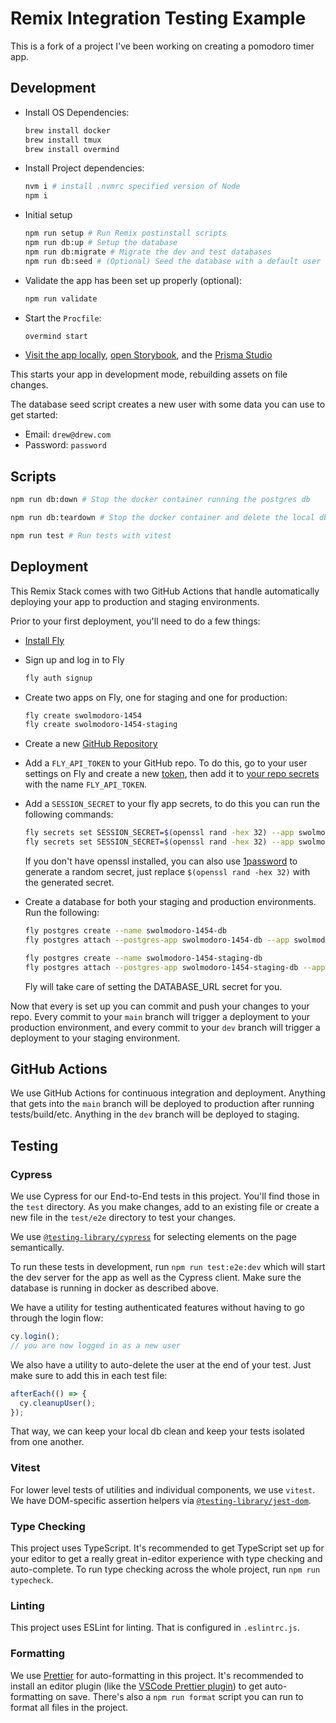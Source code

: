 # Remix Integration Testing Example

This is a fork of a project I've been working on creating a pomodoro timer app.

## Development

- Install OS Dependencies:

  ```sh
  brew install docker
  brew install tmux
  brew install overmind
  ```

- Install Project dependencies:

  ```sh
  nvm i # install .nvmrc specified version of Node
  npm i
  ```

- Initial setup

  ```sh
  npm run setup # Run Remix postinstall scripts
  npm run db:up # Setup the database
  npm run db:migrate # Migrate the dev and test databases
  npm run db:seed # (Optional) Seed the database with a default user
  ```

- Validate the app has been set up properly (optional):

  ```sh
  npm run validate
  ```

- Start the `Procfile`:

  ```sh
  overmind start
  ```

- [Visit the app locally](http://localhost:3000), [open Storybook](http://localhost:6006), and the [Prisma Studio](http://localhost:7777)

This starts your app in development mode, rebuilding assets on file changes.

The database seed script creates a new user with some data you can use to get started:

- Email: `drew@drew.com`
- Password: `password`

## Scripts

```sh
npm run db:down # Stop the docker container running the postgres db
```

```sh
npm run db:teardown # Stop the docker container and delete the local db files
```

```sh
npm run test # Run tests with vitest
```

## Deployment

This Remix Stack comes with two GitHub Actions that handle automatically deploying your app to production and staging environments.

Prior to your first deployment, you'll need to do a few things:

- [Install Fly](https://fly.io/docs/getting-started/installing-flyctl/)

- Sign up and log in to Fly

  ```sh
  fly auth signup
  ```

- Create two apps on Fly, one for staging and one for production:

  ```sh
  fly create swolmodoro-1454
  fly create swolmodoro-1454-staging
  ```

- Create a new [GitHub Repository](https://repo.new)

- Add a `FLY_API_TOKEN` to your GitHub repo. To do this, go to your user settings on Fly and create a new [token](https://web.fly.io/user/personal_access_tokens/new), then add it to [your repo secrets](https://docs.github.com/en/actions/security-guides/encrypted-secrets) with the name `FLY_API_TOKEN`.

- Add a `SESSION_SECRET` to your fly app secrets, to do this you can run the following commands:

  ```sh
  fly secrets set SESSION_SECRET=$(openssl rand -hex 32) --app swolmodoro-1454
  fly secrets set SESSION_SECRET=$(openssl rand -hex 32) --app swolmodoro-1454-staging
  ```

  If you don't have openssl installed, you can also use [1password](https://1password.com/generate-password) to generate a random secret, just replace `$(openssl rand -hex 32)` with the generated secret.

- Create a database for both your staging and production environments. Run the following:

  ```sh
  fly postgres create --name swolmodoro-1454-db
  fly postgres attach --postgres-app swolmodoro-1454-db --app swolmodoro-1454

  fly postgres create --name swolmodoro-1454-staging-db
  fly postgres attach --postgres-app swolmodoro-1454-staging-db --app swolmodoro-1454-staging
  ```

  Fly will take care of setting the DATABASE_URL secret for you.

Now that every is set up you can commit and push your changes to your repo. Every commit to your `main` branch will trigger a deployment to your production environment, and every commit to your `dev` branch will trigger a deployment to your staging environment.

## GitHub Actions

We use GitHub Actions for continuous integration and deployment. Anything that gets into the `main` branch will be deployed to production after running tests/build/etc. Anything in the `dev` branch will be deployed to staging.

## Testing

### Cypress

We use Cypress for our End-to-End tests in this project. You'll find those in the `test` directory. As you make changes, add to an existing file or create a new file in the `test/e2e` directory to test your changes.

We use [`@testing-library/cypress`](https://testing-library.com/cypress) for selecting elements on the page semantically.

To run these tests in development, run `npm run test:e2e:dev` which will start the dev server for the app as well as the Cypress client. Make sure the database is running in docker as described above.

We have a utility for testing authenticated features without having to go through the login flow:

```ts
cy.login();
// you are now logged in as a new user
```

We also have a utility to auto-delete the user at the end of your test. Just make sure to add this in each test file:

```ts
afterEach(() => {
  cy.cleanupUser();
});
```

That way, we can keep your local db clean and keep your tests isolated from one another.

### Vitest

For lower level tests of utilities and individual components, we use `vitest`. We have DOM-specific assertion helpers via [`@testing-library/jest-dom`](https://testing-library.com/jest-dom).

### Type Checking

This project uses TypeScript. It's recommended to get TypeScript set up for your editor to get a really great in-editor experience with type checking and auto-complete. To run type checking across the whole project, run `npm run typecheck`.

### Linting

This project uses ESLint for linting. That is configured in `.eslintrc.js`.

### Formatting

We use [Prettier](https://prettier.io/) for auto-formatting in this project. It's recommended to install an editor plugin (like the [VSCode Prettier plugin](https://marketplace.visualstudio.com/items?itemName=esbenp.prettier-vscode)) to get auto-formatting on save. There's also a `npm run format` script you can run to format all files in the project.
